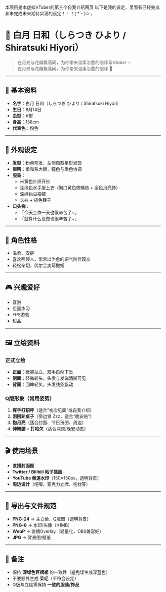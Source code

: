 本项目是本虚拟VTuber的第三个自我介绍网页
以下是我的设定，里面有已经完成和未完成未来期待实现的设定！！！( *ˊᵕˋ)✩︎‧₊
# 🌸 白月 日和（しらつき ひより / Shiratsuki Hiyori）

> 在月光与花瓣飘落间，为你带来温柔治愈的陪伴系Vtuber ✨  
> 在月光与花瓣飘落间，为你带来温柔治愈的陪伴 🌙  

---

## 📖 基本资料
- **名字**：白月 日和（しらつき ひより / Shiratsuki Hiyori）
- **生日**：8月14日  
- **血型**：A型  
- **身高**：158cm  
- **代表色**：粉色  

---

## 🎨 外观设定
- **发型**：粉色短发，左侧佩戴星形发饰  
- **眼睛**：柔和系大眼，瞳色与发色协调  
- **服装**：
  - 米黄色针织开衫  
  - 深绿色水手服上衣（胸口黄色蝴蝶结 + 金色月亮饰）  
  - 深绿色百褶裙  
  - 长袜 + 棕色鞋子  
- **口头禅**：
  - 「今天工作一天也很辛苦了~」  
  - 「就算什么没做也很辛苦了~」  

---

## 🌟 角色性格
- 温柔、安静  
- 喜欢照顾人，常常以治愈的语气陪伴观众  
- 轻松亲切，偶尔会卖萌撒娇  

---

## 🎮 兴趣爱好
- 音游  
- 绘画练习  
- FPS游戏  
- 甜品  

---

## 🖼️ 立绘资料
### 正式立绘
- **正面**：微笑站立，双手自然下垂  
- **侧面**：轻微转头，头发与发饰清晰可见  
- **背面**：回眸轻笑，头发线条飘动  

### Q版形象（常用姿势）
1. **挥手打招呼**（适合“初次见面”或自我介绍）  
2. **困困趴桌子**（旁边冒 Zzz，适合“晚安贴”）  
3. **抱月亮**（适合封面、节日贺图、周边）  
4. **伸懒腰 + 打哈欠**（适合深夜/晚安动态）  

---

## 🎬 使用场景
- **直播封面图**  
- **Twitter / Bilibili 帖子插画**  
- **YouTube 频道水印**（150×150px，透明背景）  
- **周边设计**（吧唧、亚克力立牌、抱枕等）  

---

## 💾 导出与文件规范
- **PNG-24** → 主立绘、Q版图（透明背景）  
- **PNG-8** → 水印/头像（≤1MB）  
- **WebP** → 直播Overlay（轻量化，OBS兼容好）  
- **JPG** → 背景图/壁纸  

---

## 🌙 备注
- 保持 **深绿色百褶裙** 的一致性（避免误生成深蓝色）  
- 不要额外生成 **呆毛**（不符合设定）  
- Q版与立绘需保持 **一致的服装/饰品**